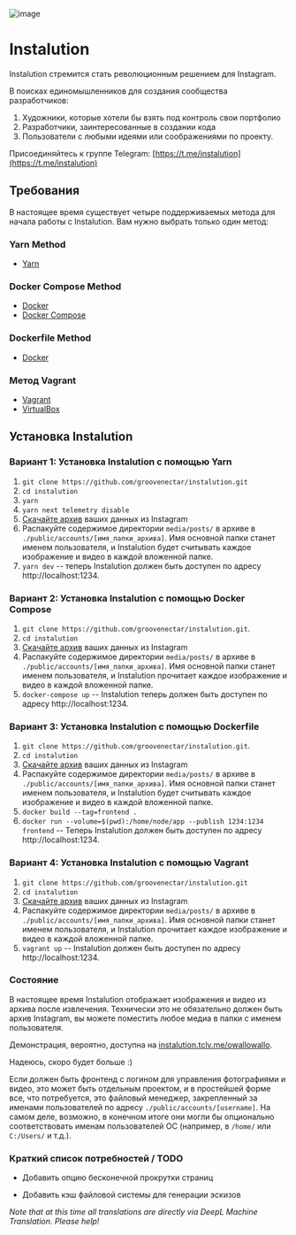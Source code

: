 ![image](https://user-images.githubusercontent.com/595446/177451446-55fcc030-04ec-4ed7-9a69-d5ccfc0b53d8.png)

# Instalution

Instalution стремится стать революционным решением для Instagram.

В поисках единомышленников для создания сообщества разработчиков:

1) Художники, которые хотели бы взять под контроль свои портфолио
2) Разработчики, заинтересованные в создании кода
3) Пользователи с любыми идеями или соображениями по проекту.

Присоединяйтесь к группе Telegram: [https://t.me/instalution](https://t.me/instalution)

## Требования

В настоящее время существует четыре поддерживаемых метода для начала работы с Instalution. Вам нужно выбрать только один метод:

### Yarn Method

- [Yarn](https://yarnpkg.com/)

### Docker Compose Method

- [Docker](https://docs.docker.com/get-docker/)
- [Docker Compose](https://docs.docker.com/compose/install/)

### Dockerfile Method

- [Docker](https://docs.docker.com/get-docker/)

### Метод Vagrant

- [Vagrant](https://vagrantup.com/)
- [VirtualBox](https://virtualbox.org/)

## Установка Instalution

### Вариант 1: Установка Instalution с помощью Yarn
1) `git clone https://github.com/groovenectar/instalution.git`
2) `cd instalution`
3) `yarn`
4) `yarn next telemetry disable`
5) [Скачайте архив](https://help.instagram.com/181231772500920) ваших данных из Instagram
6) Распакуйте содержимое директории `media/posts/` в архиве в `./public/accounts/[имя_папки_архива]`. Имя основной папки станет именем пользователя, и Instalution будет считывать каждое изображение и видео в каждой вложенной папке.
7) `yarn dev` -- теперь Instalution должен быть доступен по адресу http://localhost:1234.

### Вариант 2: Установка Instalution с помощью Docker Compose
1) `git clone https://github.com/groovenectar/instalution.git`.
2) `cd instalution`
3) [Скачайте архив](https://help.instagram.com/181231772500920) ваших данных из Instagram
4) Распакуйте содержимое директории `media/posts/` в архиве в `./public/accounts/[имя_папки_архива]`. Имя основной папки станет именем пользователя, и Instalution прочитает каждое изображение и видео в каждой вложенной папке.
5) `docker-compose up` -- Instalution теперь должен быть доступен по адресу http://localhost:1234.

### Вариант 3: Установка Instalution с помощью Dockerfile

1) `git clone https://github.com/groovenectar/instalution.git`.
2) `cd instalution`
3) [Скачайте архив](https://help.instagram.com/181231772500920) ваших данных из Instagram
4) Распакуйте содержимое директории `media/posts/` в архиве в `./public/accounts/[имя_папки_архива]`. Имя основной папки станет именем пользователя, и Instalution будет считывать каждое изображение и видео в каждой вложенной папке.
5) `docker build --tag=frontend .`
6) `docker run --volume=$(pwd):/home/node/app --publish 1234:1234 frontend` -- Теперь Instalution должен быть доступен по адресу http://localhost:1234.

### Вариант 4: Установка Instalution с помощью Vagrant
1) `git clone https://github.com/groovenectar/instalution.git`
2) `cd instalution`
3) [Скачайте архив](https://help.instagram.com/181231772500920) ваших данных из Instagram
4) Распакуйте содержимое директории `media/posts/` в архиве в `./public/accounts/[имя_папки_архива]`. Имя основной папки станет именем пользователя, и Instalution прочитает каждое изображение и видео в каждой вложенной папке.
5) `vagrant up` -- Instalution должен быть доступен по адресу http://localhost:1234.

### Состояние

В настоящее время Instalution отображает изображения и видео из архива после извлечения. Технически это не обязательно должен быть архив Instagram, вы можете поместить любое медиа в папки с именем пользователя.

Демонстрация, вероятно, доступна на [instalution.tclv.me/owallowallo](https://instalution.tclv.me/owallowallo).

Надеюсь, скоро будет больше :)

Если должен быть фронтенд с логином для управления фотографиями и видео, это может быть отдельным проектом, и в простейшей форме все, что потребуется, это файловый менеджер, закрепленный за именами пользователей по адресу `./public/accounts/[username]`. На самом деле, возможно, в конечном итоге они могли бы опционально соответствовать именам пользователей ОС (например, в `/home/` или `C:/Users/` и т.д.).

### Краткий список потребностей / TODO

- Добавить опцию бесконечной прокрутки страниц

- Добавить кэш файловой системы для генерации эскизов

*Note that at this time all translations are directly via DeepL Machine Translation. Please help!*
